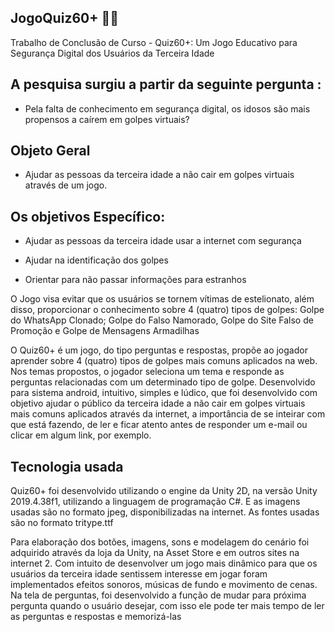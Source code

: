 ## JogoQuiz60+  :technologist:

Trabalho de Conclusão de Curso - Quiz60+: Um Jogo Educativo para Segurança  Digital dos Usuários da Terceira Idade
## A pesquisa surgiu a partir da seguinte pergunta :

- Pela falta de conhecimento em segurança digital, os idosos são mais propensos a caírem em golpes virtuais?

## Objeto Geral 

- Ajudar as pessoas da terceira idade a não cair em golpes virtuais através de um jogo.

## Os objetivos Específico: 

- Ajudar as pessoas da terceira idade usar a internet com segurança 

- Ajudar na identificação dos golpes 

- Orientar para não passar informações para estranhos 

O Jogo visa evitar que os usuários se tornem vítimas de
estelionato, além disso, proporcionar o conhecimento sobre 4
(quatro) tipos de golpes: Golpe do WhatsApp Clonado; Golpe
do Falso Namorado, Golpe do Site Falso de Promoção e Golpe
de Mensagens Armadilhas

O Quiz60+ é um jogo, do tipo perguntas e respostas, propõe
ao jogador aprender sobre 4 (quatro) tipos de golpes mais
comuns aplicados na web. Nos temas propostos, o jogador
seleciona um tema e responde as perguntas relacionadas com
um determinado tipo de golpe. Desenvolvido para sistema
android, intuitivo, simples e lúdico, que foi desenvolvido com
objetivo ajudar o público da terceira idade a não cair em
golpes virtuais mais comuns aplicados através da internet, a
importância de se inteirar com que está fazendo, de ler e ficar
atento antes de responder um e-mail ou clicar em algum link,
por exemplo.

## Tecnologia usada
Quiz60+ foi desenvolvido utilizando o
engine da Unity 2D, na versão Unity 2019.4.38f1, utilizando
a linguagem de programação C#. 
E as imagens usadas são no formato jpeg, disponibilizadas na internet. As fontes usadas
são no formato tritype.ttf


Para elaboração dos botões, imagens, sons e modelagem do
cenário foi adquirido através da loja da Unity, na Asset Store e
em outros sites na internet 2.
Com intuito de desenvolver um
jogo mais dinâmico para que os usuários da terceira idade
sentissem interesse em jogar foram implementados efeitos
sonoros, músicas de fundo e movimento de cenas. Na tela de
perguntas, foi desenvolvido a função de mudar para próxima
pergunta quando o usuário desejar, com isso ele pode ter mais
tempo de ler as perguntas e respostas e memorizá-las


